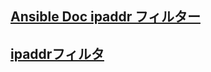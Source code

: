## [Ansible Doc ipaddr フィルター](https://docs.ansible.com/ansible/2.9_ja/user_guide/playbooks_filters_ipaddr.html)
## [ipaddrフィルタ](https://runebook.dev/ja/docs/ansible/user_guide/playbooks_filters_ipaddr)
